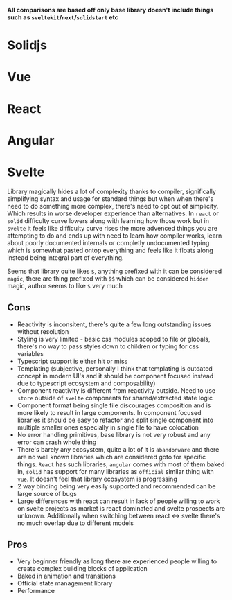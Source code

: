 **All comparisons are based off only base library doesn't include things such as `sveltekit`/`next`/`solidstart` etc**

# Solidjs

# Vue

# React

# Angular

# Svelte

Library magically hides a lot of complexity thanks to compiler, significally simplifying syntax and usage for standard things but when when there's need to do something more complex, there's need to opt out of simplicity. Which results in worse developer experience than alternatives. In `react` or `solid` difficulty curve lowers along with learning how those work but in `svelte` it feels like difficulty curve rises the more advenced things you are attempting to do and ends up with need to learn how compiler works, learn about poorly documented internals or completly undocumented typing which is somewhat pasted ontop everything and feels like it floats along instead being integral part of everything.

Seems that library quite likes `$`, anything prefixed with it can be considered `magic`, there are thing prefixed with `$$` which can be considered `hidden` magic, author seems to like `$` very much

## Cons

- Reactivity is inconsitent, there's quite a few long outstanding issues without resolution
- Styling is very limited - basic css modules scoped to file or globals, there's no way to pass styles down to children or typing for css variables
- Typescript support is either hit or miss
- Templating (subjective, personally I think that templating is outdated concept in modern UI's and it should be component focused instead due to typescript ecosystem and composability)
- Component reactivity is different from reactivity outside. Need to use `store` outside of `svelte` components for shared/extracted state logic
- Component format being single file discourages composition and is more likely to result in large components. In component focused libraries it should be easy to refactor and split single component into multiple smaller ones especially in single file to have colocation
- No error handling primitives, base library is not very robust and any error can crash whole thing
- There's barely any ecosystem, quite a lot of it is `abandonware` and there are no well known libraries which are considered goto for specific things. `React` has such libraries, `angular` comes with most of them baked in, `solid` has support for many libraries as `official` similar thing with `vue`. It doesn't feel that library ecosystem is progressing
- 2 way binding being very easily supported and recommended can be large source of bugs
- Large differences with react can result in lack of people willing to work on svelte projects as market is react dominated and svelte prospects are unknown. Additionally when switching between react <-> svelte there's no much overlap due to different models

## Pros

- Very beginner friendly as long there are experienced people willing to create complex building blocks of application
- Baked in animation and transitions
- Official state management library
- Performance